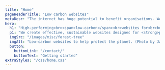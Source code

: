```yaml
---
title: "Home"
pageHeaderTitle: "Low carbon websites"
metaDesc: "The internet has huge potential to benefit organisations. We can help increase your visibility and customer base with an effective, low-carbon web presence"
hero:
  h1: "High-performing<br><span>low-carbon</span><br>websites for<br>businesses<br>that care"
  p1: "We create effective, sustainable websites designed for <strong>people, planet and profit</strong>. Our websites are smooth, fast, secure and attractive helping your business grow while reducing carbon emissions."
  imgSrc: "/images/misc/forest-tree"
  imgAlt: "Low-carbon websites to help protect the planet. (Photo by Jan Huber https://unsplash.com/photos/green-leafed-tree-at-daytime-4OhFZSAT3sw)"
  button:
    buttonLink: "/contact/"
    buttonText: "Getting started"
extraStyles: "/css/home.css"
---
```

